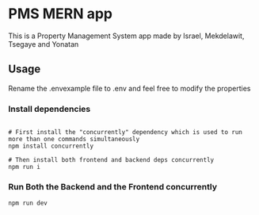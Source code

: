 # PMS MERN app

This is a Property Management System app made by Israel, Mekdelawit, Tsegaye and Yonatan

## Usage

Rename the .envexample file to .env and feel free to modify the properties

### Install dependencies

```

# First install the "concurrently" dependency which is used to run more than one commands simultaneously 
npm install concurrently

# Then install both frontend and backend deps concurrently
npm run i
```

### Run Both the Backend and the Frontend concurrently

```
npm run dev
```